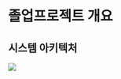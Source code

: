 # 졸업프로젝트 개요

## 시스템 아키텍처
<img src="https://github.com/user-attachments/assets/51107735-5f48-4358-8f5c-9b253cc41acd">


